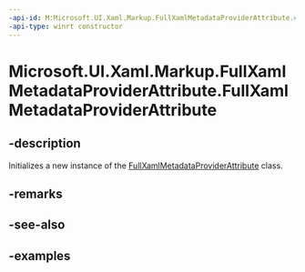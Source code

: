 ```yaml
---
-api-id: M:Microsoft.UI.Xaml.Markup.FullXamlMetadataProviderAttribute.#ctor
-api-type: winrt constructor
---
```


<!-- Method syntax.
public FullXamlMetadataProviderAttribute.FullXamlMetadataProviderAttribute()
-->

# Microsoft.UI.Xaml.Markup.FullXamlMetadataProviderAttribute.FullXamlMetadataProviderAttribute

## -description

Initializes a new instance of the [FullXamlMetadataProviderAttribute](fullxamlmetadataproviderattribute.md) class.

## -remarks

## -see-also

## -examples

